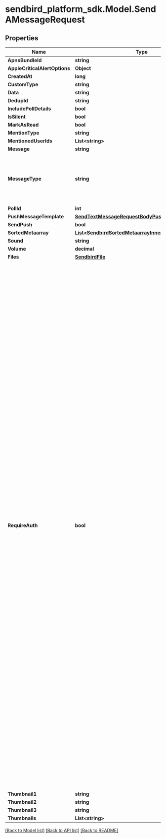 
# sendbird_platform_sdk.Model.SendAMessageRequest

## Properties

Name | Type | Description | Notes
------------ | ------------- | ------------- | -------------
**ApnsBundleId** | **string** |  | [optional] 
**AppleCriticalAlertOptions** | **Object** |  | [optional] 
**CreatedAt** | **long** |  | [optional] 
**CustomType** | **string** |  | [optional] 
**Data** | **string** |  | [optional] 
**DedupId** | **string** |  | [optional] 
**IncludePollDetails** | **bool** |  | [optional] 
**IsSilent** | **bool** |  | [optional] 
**MarkAsRead** | **bool** |  | [optional] 
**MentionType** | **string** |  | [optional] 
**MentionedUserIds** | **List&lt;string&gt;** |  | [optional] 
**Message** | **string** |  | 
**MessageType** | **string** | Specifies the type of the message. The value of ADMM represents an admin message. | 
**PollId** | **int** |  | [optional] 
**PushMessageTemplate** | [**SendTextMessageRequestBodyPushMessageTemplate**](SendTextMessageRequestBodyPushMessageTemplate.md) |  | [optional] 
**SendPush** | **bool** |  | [optional] 
**SortedMetaarray** | [**List&lt;SendbirdSortedMetaarrayInner&gt;**](SendbirdSortedMetaarrayInner.md) |  | [optional] 
**Sound** | **string** |  | [optional] 
**Volume** | **decimal** |  | [optional] 
**Files** | [**SendbirdFile**](SendbirdFile.md) |  | 
**RequireAuth** | **bool** | Determines whether to require an authentication key to verify if the file is being properly accessed. Only the user who uploaded the file or users who are in the channel where the file was uploaded should have access. The authentication key managed internally by the Sendbird system is generated every time a user logs in to the Sendbird server and is valid for three days starting from the last login. If set to false, Sendbird tries to access a file without any key. To access encrypted files, such as the files in the Sendbird server which are by default encrypted, the property must be set to true. (Default: false) The require_auth parameter only works if the file or URL is managed by Sendbird, which means that when you upload files using multipart format or provide URLs that point to the files hosted on the Sendbird server. However, if the file is hosted on a server or service that is not managed by Sendbird, access control and authentication for the file should be handled by the respective server or service hosting the file. | [optional] 
**Thumbnail1** | **string** |  | [optional] 
**Thumbnail2** | **string** |  | [optional] 
**Thumbnail3** | **string** |  | [optional] 
**Thumbnails** | **List&lt;string&gt;** |  | [optional] 

[[Back to Model list]](../README.md#documentation-for-models)
[[Back to API list]](../README.md#documentation-for-api-endpoints)
[[Back to README]](../README.md)

